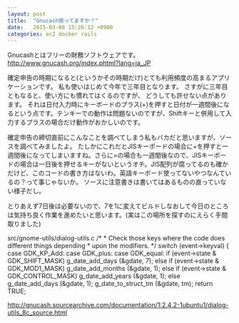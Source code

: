 ```yaml
---
layout: post
title:  "Gnucash使ってますか？"
date:   2015-03-08 15:26:12 +0900
categories: ec2 docker rails
---
```

Gnucashとはフリーの財務ソフトウェアです。
<http://www.gnucash.org/index.phtml?lang=ja_JP>

確定申告の時期になると(というかその時期だけ)とても利用頻度の高まるアプリケーションです。 私も使いはじめて今年で三年目となります。 さすがに三年目ともなると、使い方にも慣れてはくるのですが、
どうしても許せない点があります。 それは日付入力時にキーボードのプラス(+)を押すと日付が一週間後になるという点です。テンキーでの動作は問題ないのですが、Shiftキーと併用して入力するプラスの場合だけ動作がおかしいのです。

確定申告の締切直前にこんなことを調べてしまう私もバカだと思いますが、ソースを調べてみましたよ。
たしかにこれだとJISキーボードの場合に+を押すと一週間後になってしまいますね。さらに=の場合も一週間後なので、JISキーボードの場合は一日後を押せるキーがないというオチ。JIS配列が腐ってるのも確かだけど、このコードの書き方はないわ。英語キーボード使ってないやつなんているの？って事じゃないか。 ソースに注意書きは書いてはあるものの直っていない様子だし。

とりあえず7日後は必要ないので、7を1に変えてビルドしなおして今日のところは気持ち良く作業を進めたいと思います。(実はこの場所を探すのにえらく手間取りました)

src/gnome-utils/dialog-utils.c
        /*
         * Check those keys where the code does different things depending
         * upon the modifiers.
         */
        switch (event->keyval)
        {
        case GDK_KP_Add:
        case GDK_plus:
        case GDK_equal:
            if (event->state & GDK_SHIFT_MASK)
                g_date_add_days (&gdate, 7);
            else if (event->state & GDK_MOD1_MASK)
                g_date_add_months (&gdate, 1);
            else if (event->state & GDK_CONTROL_MASK)
                g_date_add_years (&gdate, 1);
            else
    	    g_date_add_days (&gdate, 1);
            g_date_to_struct_tm (&gdate, tm);
    	return TRUE;

<http://gnucash.sourcearchive.com/documentation/1:2.4.2-1ubuntu1/dialog-utils_8c_source.html>
